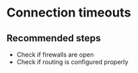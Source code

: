 <properties
	pageTitle="Connection timeouts"
	description="Connection timeouts"
	infoBubbleText="Connection timeouts"
	service=""
	resource=""
	authors="srdan-bozovic-msft"
	ms.author="srbozovi"
	displayOrder=""
	articleId="a22b8b46-2c2b-4518-97c6-5962c1e71be5"
	diagnosticScenario=""
	selfHelpType=""
	supportTopicIds="32637246"
	resourceTags=""
	productPesIds="16259"
	cloudEnvironments=""
/>

# Connection timeouts

## **Recommended steps**

- Check if firewalls are open
- Check if routing is configured properly
